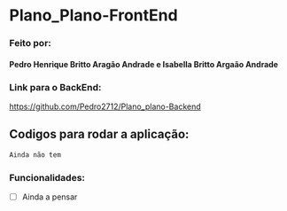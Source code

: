 # Plano_Plano-FrontEnd

### Feito por:
#### Pedro Henrique Britto Aragão Andrade e Isabella Britto Argaão Andrade

### Link para o BackEnd:
https://github.com/Pedro2712/Plano_plano-Backend

## Codigos para rodar a aplicação: 

```cmd
Ainda não tem
```

### Funcionalidades:
- [ ] Ainda a pensar
